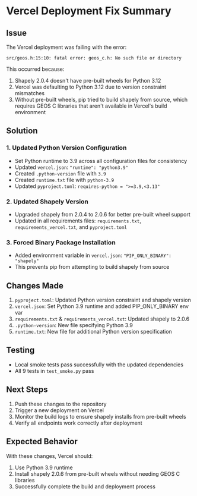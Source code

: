 # Vercel Deployment Fix Summary

## Issue
The Vercel deployment was failing with the error:
```
src/geos.h:15:10: fatal error: geos_c.h: No such file or directory
```

This occurred because:
1. Shapely 2.0.4 doesn't have pre-built wheels for Python 3.12
2. Vercel was defaulting to Python 3.12 due to version constraint mismatches
3. Without pre-built wheels, pip tried to build shapely from source, which requires GEOS C libraries that aren't available in Vercel's build environment

## Solution

### 1. Updated Python Version Configuration
- Set Python runtime to 3.9 across all configuration files for consistency
- Updated `vercel.json`: `"runtime": "python3.9"`
- Created `.python-version` file with `3.9`
- Created `runtime.txt` file with `python-3.9`
- Updated `pyproject.toml`: `requires-python = ">=3.9,<3.13"`

### 2. Updated Shapely Version
- Upgraded shapely from 2.0.4 to 2.0.6 for better pre-built wheel support
- Updated in all requirements files: `requirements.txt`, `requirements_vercel.txt`, and `pyproject.toml`

### 3. Forced Binary Package Installation
- Added environment variable in `vercel.json`: `"PIP_ONLY_BINARY": "shapely"`
- This prevents pip from attempting to build shapely from source

## Changes Made
1. `pyproject.toml`: Updated Python version constraint and shapely version
2. `vercel.json`: Set Python 3.9 runtime and added PIP_ONLY_BINARY env var
3. `requirements.txt` & `requirements_vercel.txt`: Updated shapely to 2.0.6
4. `.python-version`: New file specifying Python 3.9
5. `runtime.txt`: New file for additional Python version specification

## Testing
- Local smoke tests pass successfully with the updated dependencies
- All 9 tests in `test_smoke.py` pass

## Next Steps
1. Push these changes to the repository
2. Trigger a new deployment on Vercel
3. Monitor the build logs to ensure shapely installs from pre-built wheels
4. Verify all endpoints work correctly after deployment

## Expected Behavior
With these changes, Vercel should:
1. Use Python 3.9 runtime
2. Install shapely 2.0.6 from pre-built wheels without needing GEOS C libraries
3. Successfully complete the build and deployment process
